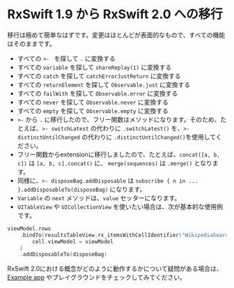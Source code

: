 # RxSwift 1.9 から RxSwift 2.0 への移行

移行は極めて簡単なはずです。変更はほとんどが表面的なもので、すべての機能はそのままです。

* すべての `>- ` を探して `.` に変換する
* すべての `variable` を探して `shareReplay(1)` に変換する
* すべての `catch` を探して `catchErrorJustReturn` に変換する
* すべての `returnElement` を探して `Observable.just` に変換する
* すべての `failWith` を探して `Observable.error` に変換する
* すべての `never` を探して `Observable.never` に変換する
* すべての `empty` を探して `Observable.empty` に変換する
* `>-` から `.` に移行したので、フリー関数はメソッドになります。そのため、たとえば、`>- switchLatest` の代わりに `.switchLatest()` を、`>- distinctUntilChanged` の代わりに `.distinctUntilChanged()`を使用してください。
* フリー関数からextensionに移行しましたので、たとえば、`concat([a, b, c])` は `[a, b, c].concat()` に、 `merge(sequences)` は `.merge()` となります。
* 同様に、`>- disposeBag.addDisposable` は `subscribe { n in ... }.addDisposableTo(disposeBag)` になります。
* `Variable` の `next` メソッドは、`value` セッターになります。
* `UITableView` や `UICollectionView` を使いたい場合は、次が基本的な使用例です。

```swift
viewModel.rows
    .bindTo(resultsTableView.rx_itemsWithCellIdentifier("WikipediaSearchCell", cellType: WikipediaSearchCell.self)) { (_, viewModel, cell) in
        cell.viewModel = viewModel
    }
    .addDisposableTo(disposeBag)
```

RxSwift 2.0における概念がどのように動作するかについて疑問がある場合は、[Example app](../RxExample) やプレイグラウンドをチェックしてみてください。
